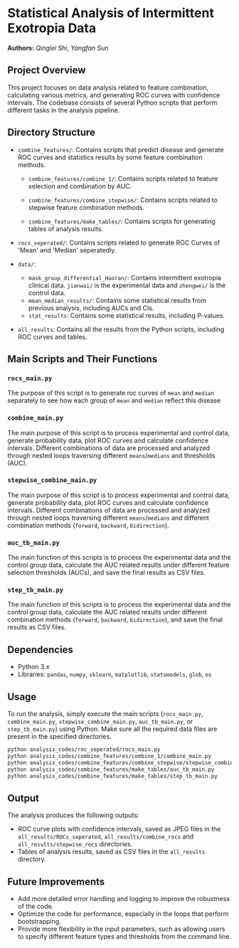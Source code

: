 # Statistical Analysis of Intermittent Exotropia Data
**Authors:** *Qinglei Shi*, *Yangfan Sun*

## Project Overview

This project focuses on data analysis related to feature combination, calculating various metrics, and generating ROC curves with confidence intervals. The codebase consists of several Python scripts that perform different tasks in the analysis pipeline.

## Directory Structure

- `combine_features/`: Contains scripts that predict disease and generate ROC curves and statistics results by some feature combination methods.
    - `combine_features/combine_1/`: Contains scripts related to feature selection and combination by AUC.
    
    - `combine_features/combine_stepwise/`: Contains scripts related to stepwise feature combination methods.
    
    - `combine_features/make_tables/`: Contains scripts for generating tables of analysis results.

- `rocs_seperated/`: Contains scripts related to generate ROC Curves of 'Mean' and 'Median' seperatedly.

- `data/`:
    - `mask_group_differential_Haoran/`: Contains intermittent exotropia clinical data. `jianwai/` is the experimental data and `zhengwei/` is the control data.
    - `mean_median_results/`: Contains some statistical results from previous analysis, including AUCs and CIs.
    - `stat_results`: Contains some statistical results, including P-values.

- `all_results`: Contains all the results from the Python scripts, including ROC curves and tables.

## Main Scripts and Their Functions

### `rocs_main.py`
The purpose of this script is to generate roc curves of `mean` and `median` separately to see how each group of `mean` and `median` reflect this disease

### `combine_main.py`
The main purpose of this script is to process experimental and control data, generate probability data, plot ROC curves and calculate confidence intervals. Different combinations of data are processed and analyzed through nested loops traversing different `means`/`medians` and thresholds (AUC).

### `stepwise_combine_main.py`
The main purpose of this script is to process experimental and control data, generate probability data, plot ROC curves and calculate confidence intervals. Different combinations of data are processed and analyzed through nested loops traversing different `means`/`medians` and different combination methods (`forward`, `backward`, `bidirection`).

### `auc_tb_main.py`
The main function of this scripts is to process the experimental data and the control group data, calculate the AUC related results under different feature selection thresholds (AUCs), and save the final results as CSV files.

### `step_tb_main.py`
The main function of this scripts is to process the experimental data and the control group data, calculate the AUC related results under different combination methods (`forward`, `backward`, `bidirection`), and save the final results as CSV files.

## Dependencies
- Python 3.x
- Libraries: `pandas`, `numpy`, `sklearn`, `matplotlib`, `statsmodels`, `glob`, `os`

## Usage
To run the analysis, simply execute the main scripts (`rocs_main.py`, `combine_main.py`, `stepwise_combine_main.py`, `auc_tb_main.py`, or `step_tb_main.py`) using Python. Make sure all the required data files are present in the specified directories.

```bash
python analysis_codes/roc_seperated/rocs_main.py
python analysis_codes/combine_features/combine_1/combine_main.py
python analysis_codes/combine_features/combine_stepwise/stepwise_combine_main.py
python analysis_codes/combine_features/make_tables/auc_tb_main.py
python analysis_codes/combine_features/make_tables/step_tb_main.py
```

## Output
The analysis produces the following outputs:
- ROC curve plots with confidence intervals, saved as JPEG files in the `all_results/ROCs_seperated`, `all_results/combine_rocs` and `all_results/stepwise_rocs` directories.
- Tables of analysis results, saved as CSV files in the `all_results` directory.

## Future Improvements
- Add more detailed error handling and logging to improve the robustness of the code.
- Optimize the code for performance, especially in the loops that perform bootstrapping.
- Provide more flexibility in the input parameters, such as allowing users to specify different feature types and thresholds from the command line.
